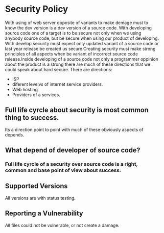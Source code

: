 # Security Policy
With using of web server opposite of variants to make demage must to know the dev 
version is a dev version of a source code. With developing source code one of a target
is to be secure not only when we using anybody source code, but be secure when using
our product of developing. With develop security must expect only updated variant 
of a source code or last year release be created us secure.Creating security must make
strong principles of all aspects when be variant of incorrect source code release.Inside
developing of a source code not only a programmer oppinion about the product is a strong
there are much of these directions that we could speak about hard secure. There are 
directions:

 * ISP
 * diferent levelvs of internet service providers.
 * Web hosting
 * Providers of a services.

## Full life cyrcle about security is most common thing to success.
 Its a direction point to point with much of these obviously aspects of depends.

## What depend of developer of source code?

### Full life cyrcle of a security over source code is a right, common and base point of view about success.




## Supported Versions
All versions are with status testing.



## Reporting a Vulnerability
All files could not be vulnerable, or not create a damage.

